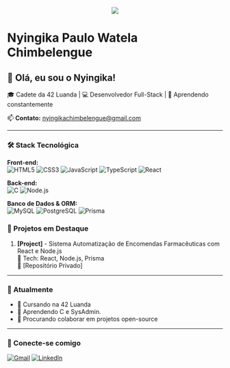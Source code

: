 <div align="center">
  <img src="https://capsule-render.vercel.app/api?type=waving&color=gradient&height=120&section=header&text=Nyingika%20Chimbelengue&fontSize=30&fontAlignY=35" />
</div>

# Nyingika Paulo Watela Chimbelengue

## 👋 Olá, eu sou o Nyingika!

🎓 Cadete da 42 Luanda | 💻 Desenvolvedor Full-Stack | 🌱 Aprendendo constantemente

📫 **Contato:** [nyingikachimbelengue@gmail.com](mailto:nyingikachimbelengue@gmail.com)

---

### 🛠️ Stack Tecnológica

**Front-end:**  
![HTML5](https://img.shields.io/badge/HTML5-E34F26?style=for-the-badge&logo=html5&logoColor=white)
![CSS3](https://img.shields.io/badge/CSS3-1572B6?style=for-the-badge&logo=css3&logoColor=white)
![JavaScript](https://img.shields.io/badge/JavaScript-F7DF1E?style=for-the-badge&logo=javascript&logoColor=black)
![TypeScript](https://img.shields.io/badge/TypeScript-007ACC?style=for-the-badge&logo=typescript&logoColor=white)
![React](https://img.shields.io/badge/React-20232A?style=for-the-badge&logo=react&logoColor=61DAFB)

**Back-end:**  
![C](https://img.shields.io/badge/C-00599C?style=for-the-badge&logo=c&logoColor=white)
![Node.js](https://img.shields.io/badge/Node.js-339933?style=for-the-badge&logo=nodedotjs&logoColor=white)

**Banco de Dados & ORM:**  
![MySQL](https://img.shields.io/badge/MySQL-4479A1?style=flat-square&logo=mysql&logoColor=white)
![PostgreSQL](https://img.shields.io/badge/PostgreSQL-4169E1?style=flat-square&logo=postgresql&logoColor=white)
![Prisma](https://img.shields.io/badge/Prisma-3982CE?style=for-the-badge&logo=Prisma&logoColor=white)


### 🌟 Projetos em Destaque

1. **[Project]** - Sistema Automatização de Encomendas Farmacêuticas com React e Node.js  
   🔧 Tech: React, Node.js, Prisma  
   🚀 [Repositório Privado]

---

### 📌 Atualmente

- 🏫 Cursando na 42 Luanda
- 🌱 Aprendendo C e SysAdmin.
- 👯 Procurando colaborar em projetos open-source

---

### 🤝 Conecte-se comigo

[![Gmail](https://img.shields.io/badge/Gmail-D14836?style=for-the-badge&logo=gmail&logoColor=white)](mailto:nyingikachimbelengue@gmail.com)
[![LinkedIn](https://img.shields.io/badge/LinkedIn-0077B5?style=for-the-badge&logo=linkedin&logoColor=white)](https://www.linkedin.com/in/nyingika-chimbelengue-626a30234/)
